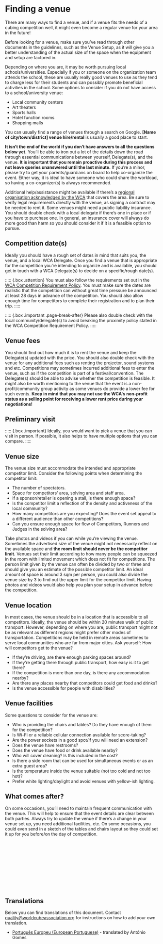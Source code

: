 # Finding a venue

There are many ways to find a venue, and if a venue fits the needs of a cubing competition well, it might even become a regular venue for your area in the future!

Before looking for a venue, make sure you’ve read through other documents in the guidelines, such as the Venue Setup, as it will give you a better understanding of the actual size of the space when the equipment and setup are factored in.

Depending on where you are, it may be worth pursuing local schools/universities. Especially if you or someone on the organization team attends the school, these are usually really good venues to use as they tend to charge less for their students and can possibly promote beneficial activities in the school.
Some options to consider if you do not have access to a school/university venue:

- Local community centers
- Art theaters
- Sports halls
- Hotel function rooms
- Shopping malls

You can usually find a range of venues through a search on Google. **[Name of city/town/district] venue hire/rental** is usually a good place to start.

**It isn’t the end of the world if you don’t have answers to all the questions below yet.** You’ll be able to iron out a lot of the details down the road through essential communications between yourself, Delegate(s), and the venue. **It is important that you remain proactive during this process and not leave queries unanswered until the last minute.** If you’re a minor, please try to get your parents/guardians on board to help co-organize the event. Either way, it is ideal to have someone who could share the workload, so having a co-organizer(s) is always recommended.

Additional help/assistance might be available if there’s a [regional organisation acknowledged by the WCA](wca{organizations}) that covers the area. Be sure to verify legal requirements directly with the venue, as signing a contract may be needed to rent it. Some venues might need a public liability insurance. You should double check with a local delegate if there’s one in place or if you have to purchase one. In general, an insurance cover will always do more good than harm so you should consider it if it is a feasible option to pursue.

## Competition date(s)

Ideally you should have a rough set of dates in mind that suits you, the venue, and a local WCA Delegate. Once you find a venue that is appropriate for the competition you’re intending to organize and is available, you should get in touch with a WCA Delegate(s) to decide on a specific/rough date(s).

::::: {.box .attention}
You must also follow the requirements set out in the [WCA Competition Requirement Policy](wcadoc{documents/policies/external/Competition%20Requirements.pdf}). You must make sure the dates are realistic that the competition can without great time pressure be announced at least 28 days in advance of the competition. You should also allow enough time for competitors to complete their registration and to plan their trip.
:::::

::::: {.box .important .page-break-after}
Please also double check with the local community/delegate(s) to avoid breaking the proximity policy stated in the WCA Competition Requirement Policy.
:::::

## Venue fees

You should find out how much it is to rent the venue and keep the Delegate(s) updated with the price. You should also double check with the venue for any additional fees such as renting the projector, sound systems and etc. Competitions may sometimes incurred additional fees to enter the venue, such as if the competition is part of a festival/convention. The Delegate(s) should be able to advise whether the competition is feasible. It might also be worth mentioning to the venue that the event is a non-profit/community group activity as some venues do provide a lower fee for such events. **Keep in mind that you may not use the WCA's non-profit status as a selling point for receiving a lower rent price during your negotiations!**

## Preliminary visit

::::: {.box .important}
Ideally, you would want to pick a venue that you can visit in person. If possible, it also helps to have multiple options that you can compare.
:::::

## Venue size

The venue size must accommodate the intended and appropriate competitor limit.
Consider the following points when determining the competitor limit:

- The number of spectators.
- Space for competitors’ area, solving area and staff area.
- If a sponsor/retailer is opening a stall, is there enough space?
- Is the competitor limit a reflection of the density and activeness of the local community?
- How many competitors are you expecting? Does the event set appeal to a different audience than other competitions?
- Can you ensure enough space for flow of Competitors, Runners and Judges in the solving area?

Take photos and videos if you can while you’re viewing the venue. Sometimes the advertised size of the venue might not necessarily reflect on the available space and **the room limit should never be the competitor limit.** Venues set their limit according to how many people can be squeezed in the room with limited movement which does not fit for competitions. The person limit given by the venue can often be divided by two or three and should give you an estimate of the possible competitor limit. An ideal amount of space is around 3 sqm per person, you could also divide the venue size by 3 to find out the upper limit for the competitor limit. Having photos and videos would also help you plan your setup in advance before the competition.

## Venue location

In most cases, the venue should be in a location that is accessible to all competitors. Ideally, the venue should be within 20 minutes walk of public transport. However, depending on where you are, public transport might not be as relevant as different regions might prefer other modes of transportation. Competitions may be held in remote areas sometimes to serve local communities who are far from major cities.
Ask yourself: How will competitors get to the venue?

- If they’re driving, are there enough parking spaces around?
- If they’re getting there through public transport, how easy is it to get there?
- If the competition is more than one day, is there any accommodation nearby?
- Are there any places nearby that competitors could get food and drinks?
- Is the venue accessible for people with disabilities?

## Venue facilities

Some questions to consider for the venue are:

- Who is providing the chairs and tables? Do they have enough of them for the competition?
- Is Wi-Fi or a reliable cellular connection available for score-taking?
- Are the power sockets in a good spot/if you will need an extension?
- Does the venue have restrooms?
- Does the venue have food or drink available nearby?
- Who will cover cleaning? Is this included in the cost?
- Is there a side room that can be used for simultaneous events or as an extra guest area?
- Is the temperature inside the venue suitable (not too cold and not too hot)?
- Prefer white lighting/daylight and avoid venues with yellow-ish lighting.

## What comes after?

On some occasions, you’ll need to maintain frequent communication with the venue. This will help to ensure that the event details are clear between both parties. Always try to update the venue if there’s a change in your venue set up, you need additional facilities, etc. On some occasions, you could even send in a sketch of the tables and chairs layout so they could set it up for you before/on the day of competition.

<div style="margin-top: 200px"></div>

## Translations

Below you can find translations of this document. Contact quality@worldcubeassociation.org for instructions on how to add your own translation.

- [Português Europeu (European Portuguese)](https://worldcubeassociation.org/edudoc/organizer-guidelines/pt/finding-venue.pdf) - translated by António Gomes
